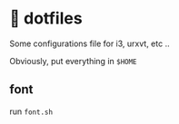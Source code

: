 # 🧙‍ dotfiles

Some configurations file for i3, urxvt, etc ..

Obviously, put everything in `$HOME` 

## font
run `font.sh`
